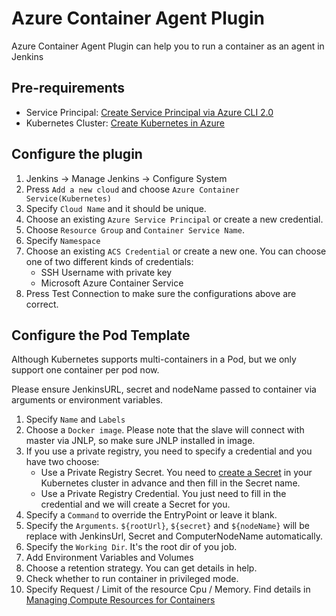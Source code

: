 # Azure Container Agent Plugin

Azure Container Agent Plugin can help you to run a container as an agent in Jenkins

## Pre-requirements
* Service Principal: [Create Service Principal via Azure CLI 2.0](https://docs.microsoft.com/en-us/cli/azure/create-an-azure-service-principal-azure-cli?toc=%2fazure%2fazure-resource-manager%2ftoc.json)
* Kubernetes Cluster: [Create Kubernetes in Azure](https://docs.microsoft.com/en-us/azure/container-service/kubernetes/)

## Configure the plugin
1. Jenkins -> Manage Jenkins -> Configure System
2. Press `Add a new cloud` and choose `Azure Container Service(Kubernetes)`
3. Specify `Cloud Name` and it should be unique.
4. Choose an existing `Azure Service Principal` or create a new credential.
5. Choose `Resource Group` and `Container Service Name`.
6. Specify `Namespace`
7. Choose an existing `ACS Credential` or create a new one. You can choose one of two different kinds of credentials:
    * SSH Username with private key
    * Microsoft Azure Container Service
8. Press Test Connection to make sure the configurations above are correct.

## Configure the Pod Template
Although Kubernetes supports multi-containers in a Pod, but we only support one container per pod now.

Please ensure JenkinsURL, secret and nodeName passed to container via arguments or environment variables.

1. Specify `Name` and `Labels`
2. Choose a `Docker image`. Please note that the slave will connect with master via JNLP, so make sure JNLP installed in image.
3. If you use a private registry, you need to specify a credential and you have two choose:
    * Use a Private Registry Secret. You need to [create a Secret](https://kubernetes.io/docs/concepts/configuration/secret/) in your Kubernetes cluster in advance and then fill in the Secret name.
    * Use a Private Registry Credential. You just need to fill in the credential and we will create a Secret for you.
4. Specify a `Command` to override the EntryPoint or leave it blank.
5. Specify the `Arguments`. `${rootUrl}`, `${secret}` and `${nodeName}` will be replace with JenkinsUrl, Secret and ComputerNodeName automatically.
6. Specify the `Working Dir`. It's the root dir of you job.
7. Add Environment Variables and Volumes
8. Choose a retention strategy. You can get details in help.
9. Check whether to run container in privileged mode.
10. Specify Request / Limit of the resource Cpu / Memory. Find details in [Managing Compute Resources for Containers](https://kubernetes.io/docs/concepts/configuration/manage-compute-resources-container/)
